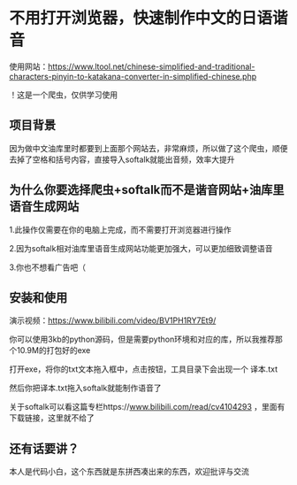 # 不用打开浏览器，快速制作中文的日语谐音
使用网站：https://www.ltool.net/chinese-simplified-and-traditional-characters-pinyin-to-katakana-converter-in-simplified-chinese.php

！这是一个爬虫，仅供学习使用

## 项目背景
因为做中文油库里时都要到上面那个网站去，非常麻烦，所以做了这个爬虫，顺便去掉了空格和括号内容，直接导入softalk就能出音频，效率大提升

## 为什么你要选择爬虫+softalk而不是谐音网站+油库里语音生成网站
1.此操作仅需要在你的电脑上完成，而不需要打开浏览器进行操作

2.因为softalk相对油库里语音生成网站功能更加强大，可以更加细致调整语音

3.你也不想看广告吧（

## 安装和使用
演示视频：https://www.bilibili.com/video/BV1PH1RY7Et9/

你可以使用3kb的python源码，但是需要python环境和对应的库，所以我推荐那个10.9M的打包好的exe

打开exe，将你的txt文本拖入框中，点击按钮，工具目录下会出现一个 译本.txt 

然后你把译本.txt拖入softalk就能制作语音了

关于softalk可以看这篇专栏https://www.bilibili.com/read/cv4104293 ，里面有下载链接，这里就不给了

## 还有话要讲？
本人是代码小白，这个东西就是东拼西凑出来的东西，欢迎批评与交流
